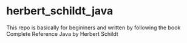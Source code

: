 # herbert_schildt_java
This repo is basically for begininers and written by following the book Complete Reference Java by Herbert Schildt
